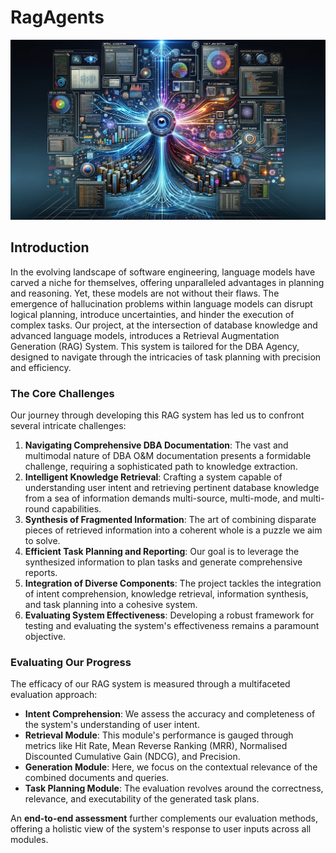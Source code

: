 # RagAgents

![cover](./figures/cover.webp)

## Introduction

In the evolving landscape of software engineering, language models have carved a niche for themselves, offering unparalleled advantages in planning and reasoning. Yet, these models are not without their flaws. The emergence of hallucination problems within language models can disrupt logical planning, introduce uncertainties, and hinder the execution of complex tasks. Our project, at the intersection of database knowledge and advanced language models, introduces a Retrieval Augmentation Generation (RAG) System. This system is tailored for the DBA Agency, designed to navigate through the intricacies of task planning with precision and efficiency.

### The Core Challenges

Our journey through developing this RAG system has led us to confront several intricate challenges:

1. **Navigating Comprehensive DBA Documentation**: The vast and multimodal nature of DBA O&M documentation presents a formidable challenge, requiring a sophisticated path to knowledge extraction.
2. **Intelligent Knowledge Retrieval**: Crafting a system capable of understanding user intent and retrieving pertinent database knowledge from a sea of information demands multi-source, multi-mode, and multi-round capabilities.
3. **Synthesis of Fragmented Information**: The art of combining disparate pieces of retrieved information into a coherent whole is a puzzle we aim to solve.
4. **Efficient Task Planning and Reporting**: Our goal is to leverage the synthesized information to plan tasks and generate comprehensive reports.
5. **Integration of Diverse Components**: The project tackles the integration of intent comprehension, knowledge retrieval, information synthesis, and task planning into a cohesive system.
6. **Evaluating System Effectiveness**: Developing a robust framework for testing and evaluating the system's effectiveness remains a paramount objective.

### Evaluating Our Progress

The efficacy of our RAG system is measured through a multifaceted evaluation approach:

- **Intent Comprehension**: We assess the accuracy and completeness of the system's understanding of user intent.
- **Retrieval Module**: This module's performance is gauged through metrics like Hit Rate, Mean Reverse Ranking (MRR), Normalised Discounted Cumulative Gain (NDCG), and Precision.
- **Generation Module**: Here, we focus on the contextual relevance of the combined documents and queries.
- **Task Planning Module**: The evaluation revolves around the correctness, relevance, and executability of the generated task plans.

An **end-to-end assessment** further complements our evaluation methods, offering a holistic view of the system's response to user inputs across all modules.

